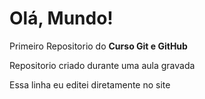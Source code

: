 # Olá, Mundo!
Primeiro Repositorio do **Curso Git e GitHub**

Repositorio criado durante uma aula gravada

Essa linha eu editei diretamente no site
